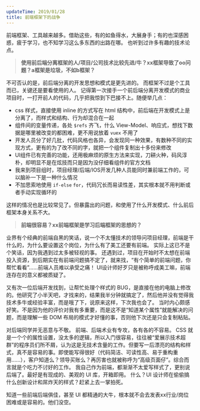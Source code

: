 ```yaml
---
updateTime: 2019/01/28
title: 前端框架下的战争
---
```


前端框架、工具越来越多。借助这些，有的如鱼得水，大展身手；有的也深感困惑，疲于学习，也不知学习这么多东西的出路在哪。
也听到过许多有趣的技术论点。

> **使用前后端分离框架的人/项目/公司技术比较先进/牛？xx框架导致了oo问题？a框架是垃圾，不如b框架？**

不可否认的是，前后端分离的开发思想和模式是更先进的。
而框架不过是个工具而已，关键还是要看使用的人。
记得第一次接手一个前后端分离开发模式的商业项目时，一打开前人的代码，几乎把我惊到下巴接不上。随便举几点：
- css 样式，直接使用 inline 的方式写在 html 结构中，前后端在开发模式上是分离了，而样式和结构、行为却混合在一起
- 组件间的变量传递，各处 `$refs` 齐飞，什么 View-Model、响应式，想找下数据是哪里被改变的都困难，更不用说放着 `vuex` 不用了
- 开发人员分了好几批，代码风格也各异，会发现同一种效果，有数种不同的实现方式，更有的为了改不同的字，就把一个组件复制出十多份来修改
- UI组件已有完善的功能，还用极麻烦的原生方法来实现，刀耕火种，码风淳朴，却明显不是在炫技而只是因为没仔细看组件的官方文档
- 我来到项目组时，项目经理/后端/IOS开发几种人员能同时兼前端工作的，可以脑补一下是一种什么情况
- 不加思索地使用 `if-else` `for`，代码冗长而易读性差，其实根本就不用判断或者手动实现循环的

这样的情况也是比较常见了。但暴露出的问题，和使用了什么开发模式、什么前后框架本身关系不大。

> **前端很容易？xx前端框架是学习后端框架的思想的？**

业界有个经典的前端自黑的笑话，说一个不太懂技术的领导问项目经理，前端是干什么的，为什么要设置这个岗位，为什么有了美工还要有前端。
实际上这已不是个笑话，因为我遇到过太多被轻视的事。
还遇到过，项目在开始时不太想在前端投入资源，到后期实在有前端问题搞不定了，就来找，“有个简单的前端问题，你帮忙看看”……前端人员难以承受之痛！
UI设计师好歹只是被称呼成美工嘛，前端连存在的意义都被质疑了。

又有次一位后端开发找到，让帮忙处理个样式的 BUG，是直接在他的电脑上修改的。他研究了小半天吧，才找来的，结果我半分钟就搞定了，然后他并没有觉得我技术多牛或经验丰富，而是哦了下，说原来这样，下次我也会了。
当时内心颇感好笑。不是因为他的评价对我有多重要，而是这不是“知道某个属性”就能解决的问题，而是理解一些 DOM 布局的模式才好懂的事，否则他下次还是只会复制粘贴。

对后端同学并无恶意与不敬。
前端、后端术业有专攻，各有各的不容易。
CSS 就是一个个的属性设置，没太多的逻辑，所以入门很容易，往往被“爱展示技术超群”的程序员们所不屑，认为这是无技术含量的工作。但要写一后漂亮的结构和样式，真不是容易的事。即使能写得很好（代码简洁、可读性高、易于重构重用……），客户知道么？领导买账么？再厉害也就被称呼为“高级页面仔”。综合而言就是个吃力不讨好的工作。
我自己作为前端，都渐渐不太爱写样式了，更别说后端了。最好是有现成的、美观的 UI 库，开箱即用。
什么？UI 设计师在偷偷搞什么创新设计和屌炸天的样式？赶紧上去一掌拍死。

知道一些前端后端俱佳，甚至 UI 都精通的大牛，根本就不会去发表xx行业/岗位困难或是容易的。他们没空。
